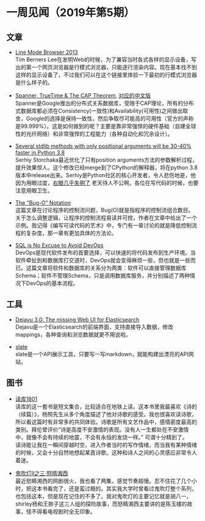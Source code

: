 # 一周见闻（2019年第5期）  

## 文章
- [Line Mode Browser 2013](http://line-mode.cern.ch/)  
Tim Berners Lee在发明Web的时候，为了兼容当时各式各样的显示设备，写出的第一个网页浏览器是行模式浏览器，只能逐行渲染内容。现在基本找不到这样的显示设备了，不过我们可以在这个链接里体验一下最初的行模式浏览器是什么样子的。

- [Spanner, TrueTime & The CAP Theorem](https://storage.googleapis.com/pub-tools-public-publication-data/pdf/45855.pdf),  [对应的中文版](https://ying-zhang.github.io/doc/Spanner-TrueTime-CAP.pdf)  
Spanner是Google推出的分布式关系数据库，受限于CAP理论，所有的分布式数据库都必须在Consistency(一致性)和Availability(可用性)之间做出取舍，Google的选择是保持一致性，然后争取尽可能高的可用性（官方的声称是99.999%）。这是如何做到的呢？主要是靠非常强悍的硬件基础（自建全球性的光纤网络）和非常强悍的工程能力（各种自动化和冗余设计）。

- [Several stdlib methods with only positional arguments will be 30-40% faster in Python 3.8](https://www.reddit.com/r/Python/comments/ajy9dw/several_stdlib_methods_with_only_positional/)  
Serhiy Storchaka最近优化了只有position arguments方法的参数解析过程，提升效果惊人。这个修改已经merge到了CPython的解释器，将在python 3.8版本中release出来。Serhiy是Python社区的核心开发者，令人悲伤地是，他因为用眼过度，[右眼几乎失明了](https://groups.google.com/forum/#!topic/dev-python/-7edOln5o00)  老天待人不公啊。各位在写代码的时候，也要注意用眼卫生。

- [The “Bug-O” Notation](https://overreacted.io/the-bug-o-notation/)  
这篇文章在讨论程序的控制流问题，Bug(O)就是指程序的控制流组合数目。关于怎么调整逻辑，让程序的控制流程易读并可控，作者在文章中给出了一个示例。我记得《编写可读代码的艺术》中，专门有一章讨论的就是降低控制流程的复杂度，那一章有更加具体的方法论。

- [SQL is No Excuse to Avoid DevOps](https://queue.acm.org/detail.cfm?id=3300018)  
DevOps是现代软件发布的首要选择，可以快速的将代码发布到生产环境。当软件牵扯到和数据库打交道时，DevOps就会变得麻烦一些，但也就是一些而已。这篇文章将软件和数据库的关系分为两类：软件可以直接管理数据库Schema；软件不管理Schema，只是调用数据库服务，并分别描述了两种情况下DevOps的基本流程。

## 工具
- [Dejavu 3.0: The missing Web UI for Elasticsearch](https://medium.appbase.io/dejavu-3-0-the-missing-web-ui-for-elasticsearch-214b18502727)  
Dejavu是一个Elasticsearch的前端界面，支持直接导入数据，修改mappings，各种查询和浏览数据就更不用说啦。

- [slate](https://github.com/lord/slate)  
slate是一个API展示工具，只要写一写markdown，就能构建出漂亮的API网站。

## 图书
- [读库1801](https://book.douban.com/subject/27595112/)  
读库的这一套书是短文集合，比较适合在地铁上读。这本书里我最喜欢《诗的（续篇）》，杨照先生从多个角度描述了他对诗歌的感受。我也很喜欢读诗歌，所以看这篇时有非常多的共同体验。诗歌是所有文艺作品中，感情密度最高的类别。拜伦曾评价“诗是高度不安激情的表现。没有人一生都处在不安激情中，就像不会有持续的地震，不会有永恒的发烧一样。” 可谓十分精到了。  
读诗能让我在一瞬间穿越时空，进入作者当时的写作情绪，而当我有某种情绪的时候，又会十分自然地想起某首诗歌。这种和诗人之间的心灵感应非常令人着迷。

- [鬼吹灯Ⅱ之三·怒晴湘西](https://book.douban.com/subject/2340300/)  
最近怒睛湘西的网剧很火，我也看了两集，感觉节奏超慢。忍不住花了几个小时，把这本书看完了，还是蛮过瘾的。其实我大学时曾看过鬼吹灯整个系列，也包括这本，但是现在记住的不多了。我对鬼吹灯的主要记忆就是胡八一，shirley杨和王胖子这三人组的探险故事，而怒睛湘西主要讲的是陈玉楼的故事，怪不得看电视剧时全无印象。
